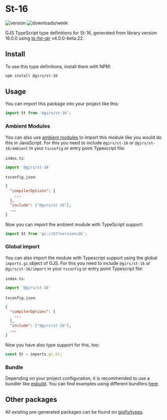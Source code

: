 
# St-16

![version](https://img.shields.io/npm/v/@girs/st-16)
![downloads/week](https://img.shields.io/npm/dw/@girs/st-16)


GJS TypeScript type definitions for St-16, generated from library version 16.0.0 using [ts-for-gir](https://github.com/gjsify/ts-for-gir) v4.0.0-beta.22.


## Install

To use this type definitions, install them with NPM:
```bash
npm install @girs/st-16
```

## Usage

You can import this package into your project like this:
```ts
import St from '@girs/st-16';
```

### Ambient Modules

You can also use [ambient modules](https://github.com/gjsify/ts-for-gir/tree/main/packages/cli#ambient-modules) to import this module like you would do this in JavaScript.
For this you need to include `@girs/st-16` or `@girs/st-16/ambient` in your `tsconfig` or entry point Typescript file:

`index.ts`:
```ts
import '@girs/st-16'
```

`tsconfig.json`:
```json
{
  "compilerOptions": {
    ...
  },
  "include": ["@girs/st-16"],
  ...
}
```

Now you can import the ambient module with TypeScript support: 

```ts
import St from 'gi://St?version=16';
```

### Global import

You can also import the module with Typescript support using the global `imports.gi` object of GJS.
For this you need to include `@girs/st-16` or `@girs/st-16/import` in your `tsconfig` or entry point Typescript file:

`index.ts`:
```ts
import '@girs/st-16'
```

`tsconfig.json`:
```json
{
  "compilerOptions": {
    ...
  },
  "include": ["@girs/st-16"],
  ...
}
```

Now you have also type support for this, too:

```ts
const St = imports.gi.St;
```

### Bundle

Depending on your project configuration, it is recommended to use a bundler like [esbuild](https://esbuild.github.io/). You can find examples using different bundlers [here](https://github.com/gjsify/ts-for-gir/tree/main/examples).

## Other packages

All existing pre-generated packages can be found on [gjsify/types](https://github.com/gjsify/types).

